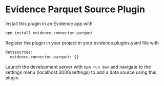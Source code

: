 # Evidence Parquet Source Plugin

Install this plugin in an Evidence app with
```bash
npm install evidence-connector-parquet
```

Register the plugin in your project in your evidence.plugins.yaml file with
```bash
datasources:
  evidence-connector-parquet: {}
```

Launch the development server with `npm run dev` and navigate to the settings menu (localhost:3000/settings) to add a data source using this plugin.

